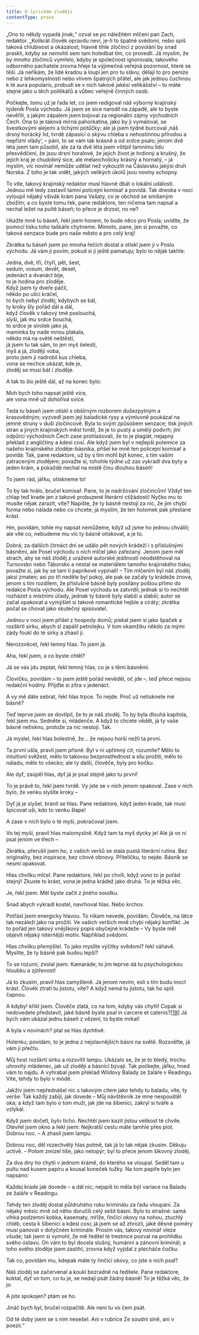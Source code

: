 ```yaml
---
title: O lyrickém zloději
contentType: prose
---
```


„Ono to někdy vypadá jinak,“ ozval se po náležitém mlčení pan Zach, redaktor. „Kolikrát člověk opravdu neví, je-li to špatné svědomí, nebo spíš taková chlubivost a okázalost; hlavně tihle zločinci z povolání by snad praskli, kdyby se nemohli sem tam holedbat tím, co provedli. Já myslím, že by mnoho zločinců vymřelo, kdyby je společnost ignorovala; takového odborného pachatele zrovna hřeje ta výjimečná veřejná pozornost, které se těší. Já neříkám, že lidé kradou a loupí jen pro tu slávu; dělají to pro peníze nebo z lehkomyslnosti nebo vlivem špatných přátel, ale jak jednou čuchnou k té aura popularis, probudí se v nich takové jakési velikášství – to máte stejné jako u těch politikářů a vůbec veřejně činných osob.

Počkejte, tomu už je řada let, co jsem redigoval náš výborný krajinský týdeník Posla východu. Já jsem se sice narodil na západě, ale to byste nevěřili, s jakým zápalem jsem bojoval za regionální zájmy východních Čech. Ona to je taková mírná pahorkatina, jako by ji vymaloval, se švestkovými alejemi a tichými potůčky; ale já jsem týdně burcoval ‚náš drsný horácký lid, tvrdě zápasící o skývu chleba s nehostinnou přírodou a nepřízní vlády‘, – páni, to se vám tak krásně a od srdce psalo; jenom dvě léta jsem tam působil, ale za ta dvě léta jsem vštípil tamnímu lidu přesvědčení, že jsou drsní horalové, že jejich život je hrdinný a krušný, že jejich kraj je chudobný sice, ale melancholicky krásný a hornatý, – já myslím, víc novinář nemůže udělat než vykouzlit na Čáslavsku jakýsi druh Norska. Z toho je tak vidět, jakých velikých úkolů jsou noviny schopny.

To víte, takový krajinský redaktor musí hlavně dbát o lokální události. Jednou mě tedy zastavil tamní policejní komisař a povídá: Tak dneska v noci vyloupil nějaký všivák krám pana Vašaty, co je obchod se smíšeným zbožím; a co byste tomu řek, pane redaktore, ten ničema tam napsal a nechal ležet na pultě báseň; to přece je drzost, no ne?

Ukažte mně tu báseň, řekl jsem honem, to bude něco pro Posla; uvidíte, že pomocí tisku toho taškáře chytneme. Mimoto, pane, jen si považte, co taková senzace bude pro naše město a pro celý kraj!

Zkrátka tu báseň jsem po mnoha řečích dostal a otiskl jsem ji v Poslu východu. Já vám ji povím, pokud si ji ještě pamatuju; bylo to nějak takhle:

Jedna, dvě, tři, čtyři, pět, šest,  
sedum, vosum, devět, deset,  
jedenáct a dvanáct bije,  
to je hodina pro zloděje.  
Když jsem ty dveře páčil,  
někdo po ulici kráčel,  
to bych nebyl zloděj, kdybych se bál,  
ty kroky šly pořád dál a dál,  
když člověk v takový tmě poslouchá,  
slyší, jak mu srdce bouchá,  
to srdce je sirotek jako já,  
maminka by nade mnou plakala,  
někdo má na světě neštěstí,  
já jsem tu tak sám, to jen myš šelestí,  
myš a já, zloději voba,  
proto jsem jí nadrobil kus chleba,  
vona se nechce ukázat, kde je,  
zloděj se musí bát i zloděje.

A tak to šlo ještě dál, až na konec bylo:

Moh bych toho napsat ještě více,  
ale vona mně už dohořívá svíce.

Teda tu báseň jsem otiskl s obšírným rozborem dušezpytným a krasovědným; vyzvedl jsem její baladické rysy a výmluvně poukázal na jemné struny v duši zločincově. Byla to svým způsobem senzace; tisk jiných stran a jiných krajinských měst tvrdil, že je to pustý a umělý podvrh; jiní odpůrci východních Čech zase prohlašovali, že to je plagiát, nejapný překlad z angličtiny a kdesi cosi. Ale když jsem byl v nejlepší polemice za našeho krajinského zloděje-básníka, přišel ke mně ten policejní komisař a povídá: Tak, pane redaktore, už by s tím mohl být konec, s tím vaším zatraceným zlodějem; považte si, tohohle týdne už zas vykradl dva byty a jeden krám, a pokaždé nechal na místě činu dlouhou báseň!

To jsem rád, jářku, otiskneme to!

To by tak hrálo, bručel komisař. Pane, to je nadržování zločincům! Vždyť ten chlap teď krade jen z takové probuzené literární ctižádosti! Nyčko mu to musíte nějak zarazit, víte? Napište, že ty básně nestojí za nic, že jim chybí forma nebo nálada nebo co chcete; já myslím, že ten holomek pak přestane krást.

Hm, povídám, tohle my napsat nemůžeme, když už jsme ho jednou chválili; ale víte co, nebudeme mu víc ty básně otiskovat, a je to.

Dobrá; za dalších čtrnáct dní se událo pět nových krádeží i s příslušnými básněmi, ale Posel východu o nich mlčel jako zařezaný. Jenom jsem měl strach, aby se náš zloděj z uražené autorské ješitnosti neodstěhoval na Turnovsko nebo Táborsko a nestal se materiálem tamního krajinského tisku; považte si, jak by se tam ti paprikové vypínali! – Tím mlčením byl náš zloděj jaksi zmaten; asi po tři neděle byl pokoj, ale pak se začaly ty krádeže znova, jenom s tím rozdílem, že příslušné básně byly posílány poštou přímo do redakce Posla východu. Ale Posel východu se zatvrdil; jednak si to nechtěl rozházet s místními úřady, jednak ty básně byly slabší a slabší; autor se začal opakovat a vymýšlet si takové romantické hejble a ciráty; zkrátka počal se chovat jako skutečný spisovatel.

Jednou v noci jsem přišel z hospody domů; pískal jsem si jako špaček a rozškrtl sirku, abych si zapálil petrolejku. V tom okamžiku někdo za mými zády foukl do té sirky a zhasil ji.

Nerozsvěcet, řekl temný hlas. To jsem já.

Aha, řekl jsem, a co byste chtěl?

Já se vás jdu zeptat, řekl temný hlas, co je s těmi básněmi.

Človíčku, povídám – to jsem ještě pořád nevěděl, oč jde –, teď přece nejsou redakční hodiny. Přijďte si zítra v jedenáct.

A vy mě dáte sebrat, řekl hlas trpce. To nejde. Proč už netisknete mé básně?

Teď teprve jsem se dovtípil, že to je náš zloděj. To by byla dlouhá kapitola, řekl jsem mu. Sedněte si, mládenče. A když to chcete vědět, já ty vaše básně netisknu, protože za nic nestojí. Tak.

Já myslel, řekl hlas bolestně, že… že nejsou horší nežli ta první.

Ta první ušla, pravil jsem přísně. Byl v ní upřímný cit, rozumíte? Mělo to intuitivní svěžest, mělo to takovou bezprostřednost a sílu prožití, mělo to náladu, mělo to všecko; ale ty další, člověče, byly pro kočku.

Ale dyť, zaúpěl hlas, dyť já je psal stejně jako tu první!

To je právě to, řekl jsem tvrdě. Vy jste se v nich jenom opakoval. Zase v nich bylo, že venku slyšíte kroky –

Dyť já je slyšel, bránil se hlas. Pane redaktore, když jeden krade, tak musí špicovat uši, kdo to venku šlape!

A zase v nich bylo o té myši, pokračoval jsem.

Vo tej myši, pravil hlas malomyslně. Když tam ta myš dycky je! Ale já vo ní psal jenom ve třech –

Zkrátka, přerušil jsem ho, z vašich veršů se stala pustá literární rutina. Bez originality, bez inspirace, bez citové obnovy. Přítelíčku, to nejde. Básník se nesmí opakovat.

Hlas chvilku mlčel. Pane redaktore, řekl po chvíli, když vono to je pořád stejný! Zkuste to krást, vona je jedna krádež jako druhá. To je těžká věc.

Je, řekl jsem. Měl byste začít z jiného soudku.

Snad abych vykradl kostel, navrhoval hlas. Nebo krchov.

Potřásl jsem energicky hlavou. To nikam nevede, povídám. Člověče, na látce tak nezáleží jako na prožití. Ve vašich verších mně chybí nějaký konflikt. Je to pořád jen takový vnějškový popis obyčejné krádeže – Vy byste měl objevit nějaký niternější motiv. Například svědomí.

Hlas chvilku přemýšlel. To jako myslíte výčitky svědomí? řekl váhavě. Myslíte, že ty básně pak budou lepší?

To se rozumí, zvolal jsem. Kamaráde, to jim teprve dá tu psychologickou hloubku a zjitřenost!

Já to zkusím, pravil hlas zamyšleně. Já jenom nevím, esli s tím budu moct krást. Člověk ztratí tu jistotu, víte? A když nemá tu jistotu, tak ho spíš čapnou.

A kdyby! křikl jsem. Člověče zlatá, co na tom, kdyby vás chytli! Copak si nedovedete představit, jaké básně byste psal in carcere et catenis?[\[19\]](./resources/undefined) Já bych vám ukázal jednu báseň z vězení, to byste mrkal!

A byla v novinách? ptal se hlas dychtivě.

Holenku, povídám, to je jedna z nejslavnějších básní na světě. Rozsvěťte, já vám ji přečtu.

Můj host rozškrtl sirku a rozsvítil lampu. Ukázalo se, že je to bledý, trochu uhrovitý mládenec, jak už zloději a básníci bývají. Tak počkejte, jářku, hned vám to najdu. A vyhrabal jsem překlad Wildovy Balady ze žaláře v Readingu. Víte, tehdy to bylo v módě.

Jakživ jsem nepřednášel nic s takovým citem jako tehdy tu baladu, víte, ty verše: Tak každý zabíjí, jak dovede – Můj návštěvník ze mne nespouštěl oka; a když tam bylo o tom muži, jak jde na šibenici, zakryl si tváře a vzlykal.

Když jsem dočetl, bylo ticho. Nechtěl jsem kazit jistou velikost té chvíle. Otevřel jsem okno a řekl jsem: Nejkratší cestu máte tamhle přes plot. Dobrou noc. – A zhasil jsem lampu.

Dobrou noc, děl rozechvělý hlas potmě, tak já to tak nějak zkusím. Děkuju uctivě. – Potom zmizel tiše, jako netopýr; byl to přece jenom šikovný zloděj.

Za dva dny ho chytli v jednom krámě, do kterého se vloupal. Seděl tam u pultu nad kusem papíru a kousal koneček tužky. Na tom papíře bylo jen napsáno:

Každej krade jak dovede – a dál nic; nejspíš to měla být variace na Baladu ze žaláře v Readingu.

Tehdy ten zloděj dostal půldruhého roku kriminálu za řadu vloupání. Za nějaký měsíc mně od něho doručili celý sešit básní. Bylo to strašné: samá vlhká podzemní kobka, kasematy, mříže, řinčící okovy na nohou, ztuchlý chléb, cesta k šibenici a kdesi cosi; já jsem se až zhrozil, jaké děsné poměry musí panovat v dotyčném kriminále. Prosím vás, takový novinář vleze všude; tak jsem si vymohl, že mě ředitel té trestnice pozval na prohlídku svého ústavu. On vám to byl docela slušný, humánní a zánovní kriminál; a toho svého zloděje jsem zastihl, zrovna když vyjídal z plecháče čočku.

Tak co, povídám mu, kdepak máte ty řinčící okovy, co jste o nich psal?

Náš zloděj se začervenal a koukl bezradně na ředitele. Pane redaktore, koktal, dyť vo tom, co tu je, se nedají psát žádný básně! To je těžká věc, že jo.

A jste spokojen? ptám se ho.

Jináč bych byl, bručel rozpačitě. Ale není tu vo čem psát.

Od té doby jsem se s ním nesešel. Ani v rubrice Ze soudní síně, ani v poezii.“
